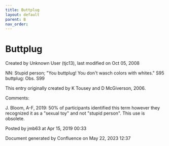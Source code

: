 ```yaml
---
title: Buttplug
layout: default
parent: B
nav_order:
---
```


# Buttplug

Created by  Unknown User (tjc13), last modified on Oct 05, 2008

NN: Stupid person; &quot;You buttplug! You don't wasch colors with whites.&quot; S95 buttplug: Obs. S99

This entry originally created by K Tousey and D McGiverson, 2006.

Comments:

J. Bloom, A-F, 2019: 50% of participants identified this term however they recognized it as a &quot;sexual toy&quot; and not &quot;stupid person&quot;. This use is obsolete. 

Posted by jmb63 at Apr 15, 2019 00:33

Document generated by Confluence on May 22, 2023 12:37


